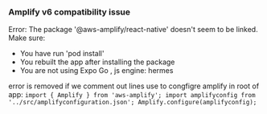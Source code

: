 ### Amplify v6 compatibility issue

Error: The package '@aws-amplify/react-native' doesn't seem to be linked. Make sure:

- You have run 'pod install'
- You rebuilt the app after installing the package
- You are not using Expo Go
  , js engine: hermes

error is removed if we comment out lines use to congfigre amplify in root of app:
`
import { Amplify } from 'aws-amplify';
import amplifyconfig from '../src/amplifyconfiguration.json';
Amplify.configure(amplifyconfig);
`
